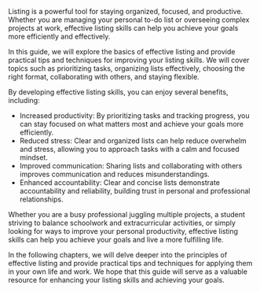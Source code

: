 
Listing is a powerful tool for staying organized, focused, and productive. Whether you are managing your personal to-do list or overseeing complex projects at work, effective listing skills can help you achieve your goals more efficiently and effectively.

In this guide, we will explore the basics of effective listing and provide practical tips and techniques for improving your listing skills. We will cover topics such as prioritizing tasks, organizing lists effectively, choosing the right format, collaborating with others, and staying flexible.

By developing effective listing skills, you can enjoy several benefits, including:

* Increased productivity: By prioritizing tasks and tracking progress, you can stay focused on what matters most and achieve your goals more efficiently.
* Reduced stress: Clear and organized lists can help reduce overwhelm and stress, allowing you to approach tasks with a calm and focused mindset.
* Improved communication: Sharing lists and collaborating with others improves communication and reduces misunderstandings.
* Enhanced accountability: Clear and concise lists demonstrate accountability and reliability, building trust in personal and professional relationships.

Whether you are a busy professional juggling multiple projects, a student striving to balance schoolwork and extracurricular activities, or simply looking for ways to improve your personal productivity, effective listing skills can help you achieve your goals and live a more fulfilling life.

In the following chapters, we will delve deeper into the principles of effective listing and provide practical tips and techniques for applying them in your own life and work. We hope that this guide will serve as a valuable resource for enhancing your listing skills and achieving your goals.
